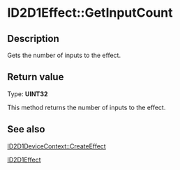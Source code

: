 # ID2D1Effect::GetInputCount

## Description

Gets the number of inputs to the effect.

## Return value

Type: **UINT32**

This method returns the number of inputs to the effect.

## See also

[ID2D1DeviceContext::CreateEffect](https://learn.microsoft.com/windows/desktop/api/d2d1_1/nf-d2d1_1-id2d1devicecontext-createeffect)

[ID2D1Effect](https://learn.microsoft.com/windows/desktop/api/d2d1_1/nn-d2d1_1-id2d1effect)